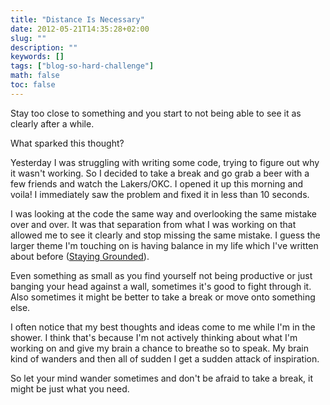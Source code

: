 ```yaml
---
title: "Distance Is Necessary"
date: 2012-05-21T14:35:28+02:00
slug: ""
description: ""
keywords: []
tags: ["blog-so-hard-challenge"]
math: false
toc: false
---
```


Stay too close to something and you start to not being able to see it as clearly after a while.

What sparked this thought?

Yesterday I was struggling with writing some code, trying to figure out why it wasn't working. So I decided to take a break and go grab a beer with a few friends and watch the Lakers/OKC. I opened it up this morning and voila! I immediately saw the problem and fixed it in less than 10 seconds.

I was looking at the code the same way and overlooking the same mistake over and over. It was that separation from what I was working on that allowed me to see it clearly and stop missing the same mistake. I guess the larger theme I'm touching on is having balance in my life which I've written about before ([Staying Grounded](/blog/staying-grounded "Staying Ground")).

Even something as small as you find yourself not being productive or just banging your head against a wall, sometimes it's good to fight through it. Also sometimes it might be better to take a break or move onto something else.

I often notice that my best thoughts and ideas come to me while I'm in the shower. I think that's because I'm not actively thinking about what I'm working on and give my brain a chance to breathe so to speak. My brain kind of wanders and then all of sudden I get a sudden attack of inspiration.

So let your mind wander sometimes and don't be afraid to take a break, it might be just what you need.
